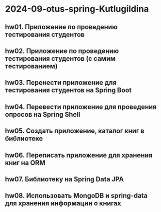 # 2024-09-otus-spring-Kutlugildina

## hw01. Приложение по проведению тестирования студентов
## hw02. Приложение по проведению тестирования студентов (с самим тестированием)
## hw03. Перенести приложение для тестирования студентов на Spring Boot
## hw04. Перевести приложение для проведения опросов на Spring Shell
## hw05. Создать приложение, каталог книг в библиотеке
## hw06. Переписать приложение для хранения книг на ORM
## hw07. Библиотеку на Spring Data JPA
## hw08. Использовать MongoDB и spring-data для хранения информации о книгах